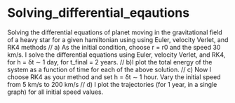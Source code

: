 # Solving_differential_eqautions
Solving the differential equations of planet moving in the gravitational field of a heavy star for a given hamiltonian using  using Euler, velocity Verlet, and RK4 methods
//
a) As the initial condition, choose r = r0 and the speed 30 km/s. I solve the differential equations using Euler,
velocity Verlet, and RK4, for h = δt ∼ 1 day, for t_final = 2 years.
//
b)I plot the total energy of the system as a function of time for each of the above solution.
//
c) Now I choose RK4 as your method and set h = δt ∼ 1 hour. Vary the initial speed from 5 km/s
to 200 km/s
//
d) I plot the trajectories (for 1 year, in a single graph) for all initial speed values.
